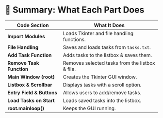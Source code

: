 # 🚀 Summary: What Each Part Does

| **Code Section**         | **What It Does** |
|-------------------------|-----------------|
| **Import Modules**      | Loads Tkinter and file handling functions. |
| **File Handling**       | Saves and loads tasks from `tasks.txt`. |
| **Add Task Function**   | Adds tasks to the listbox & saves them. |
| **Remove Task Function** | Removes selected tasks from the listbox & file. |
| **Main Window (root)**  | Creates the Tkinter GUI window. |
| **Listbox & Scrollbar** | Displays tasks with a scroll option. |
| **Entry Field & Buttons** | Allows users to add/remove tasks. |
| **Load Tasks on Start** | Loads saved tasks into the listbox. |
| **root.mainloop()**     | Keeps the GUI running. |
